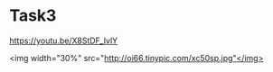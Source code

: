 # Task3

https://youtu.be/X8StDF_IvlY

<img width="30%" src="http://oi66.tinypic.com/xc50sp.jpg"</img>
